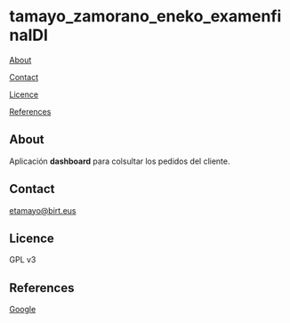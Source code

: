 # tamayo_zamorano_eneko_examenfinalDI

[About](#about)

[Contact](#Contact)

[Licence](#Licence)

[References](#References)


<a name="about"/>

## About

Aplicación **dashboard** para colsultar los pedidos del cliente.

<a name="Contact"/>

## Contact

etamayo@birt.eus

<a name="Licence"/>

## Licence 

GPL v3

<a name="References"/>

## References

[Google](Google.com)

